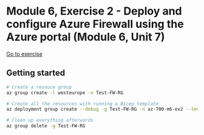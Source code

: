 # Module 6, Exercise 2 - Deploy and configure Azure Firewall using the Azure portal (Module 6, Unit 7)

[Go to exercise](https://learn.microsoft.com/en-us/training/modules/design-implement-network-security-monitoring/7-exercise-deploy-configure-azure-firewall-using-azure-portal/)

## Getting started

```bash
# Create a resouce group
az group create -l westeurope -n Test-FW-RG

# Create all the resources with running a Bicep template
az deployment group create --debug -g Test-FW-RG -n az-700-m6-ex2 --template-file main.bicep --parameters adminPassword='TestPa$$w0rd!'

# Clean up everything afterwards
az group delete -g Test-FW-RG
```
